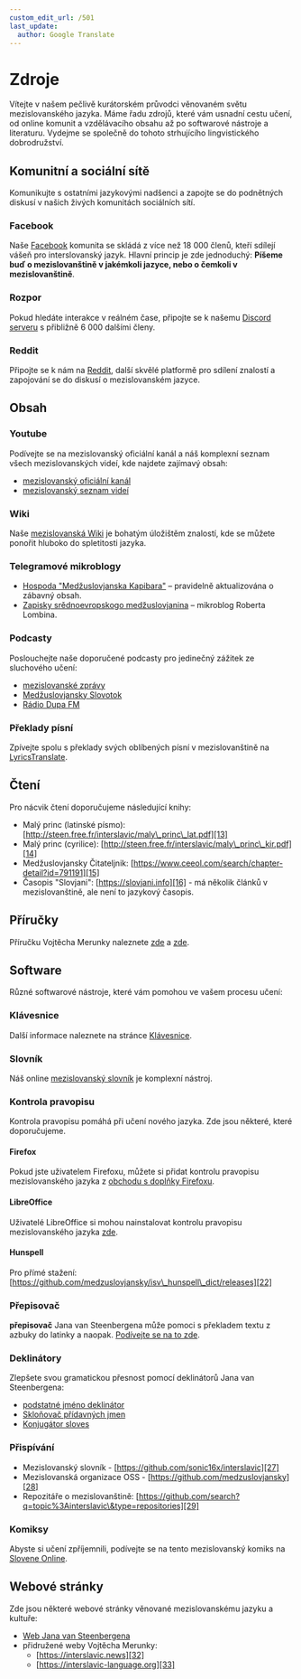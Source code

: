 ```yaml
---
custom_edit_url: /501
last_update:
  author: Google Translate
---
```


# Zdroje

Vítejte v našem pečlivě kurátorském průvodci věnovaném světu mezislovanského jazyka. Máme řadu zdrojů, které vám usnadní cestu učení, od online komunit a vzdělávacího obsahu až po softwarové nástroje a literaturu. Vydejme se společně do tohoto strhujícího lingvistického dobrodružství.

## Komunitní a sociální sítě

Komunikujte s ostatními jazykovými nadšenci a zapojte se do podnětných diskusí v našich živých komunitách sociálních sítí.

### Facebook

Naše [Facebook][1] komunita se skládá z více než 18 000 členů, kteří sdílejí vášeň pro interslovanský jazyk. Hlavní princip je zde jednoduchý: **Píšeme buď o mezislovanštině v jakémkoli jazyce, nebo o čemkoli v mezislovanštině**.

### Rozpor

Pokud hledáte interakce v reálném čase, připojte se k našemu [Discord serveru][2] s přibližně 6 000 dalšími členy.

### Reddit

Připojte se k nám na [Reddit][3], další skvělé platformě pro sdílení znalostí a zapojování se do diskusí o mezislovanském jazyce.

## Obsah

### Youtube

Podívejte se na mezislovanský oficiální kanál a náš komplexní seznam všech mezislovanských videí, kde najdete zajímavý obsah:

- [mezislovanský oficiální kanál][4]
- [mezislovanský seznam videí][5]

### Wiki

Naše [mezislovanská Wiki][6] je bohatým úložištěm znalostí, kde se můžete ponořit hluboko do spletitosti jazyka.

### Telegramové mikroblogy

- [Hospoda "Medžuslovjanska Kapibara"][7] – pravidelně aktualizována o zábavný obsah.
- [Zapisky srědnoevropskogo medžuslovjanina][8] – mikroblog Roberta Lombina.

### Podcasty

Poslouchejte naše doporučené podcasty pro jedinečný zážitek ze sluchového učení:

- [mezislovanské zprávy][9]
- [Medžuslovjansky Slovotok][10]
- [Rádio Dupa FM][11]

### Překlady písní

Zpívejte spolu s překlady svých oblíbených písní v mezislovanštině na [LyricsTranslate][12].

## Čtení

Pro nácvik čtení doporučujeme následující knihy:

- Malý princ (latinské písmo): [http://steen.free.fr/interslavic/maly\_princ\_lat.pdf][13]
- Malý princ (cyrilice): [http://steen.free.fr/interslavic/maly\_princ\_kir.pdf][14]
- Medžuslovjansky Čitateljnik: [https://www.ceeol.com/search/chapter-detail?id=791191][15]
- Časopis "Slovjani": [https://slovjani.info][16] - má několik článků v mezislovanštině, ale není to jazykový časopis.

## Příručky

Příručku Vojtěcha Merunky naleznete [zde][17] a [zde][15].

## Software

Různé softwarové nástroje, které vám pomohou ve vašem procesu učení:

### Klávesnice

Další informace naleznete na stránce [Klávesnice][18].

### Slovník

Náš online [mezislovanský slovník][19] je komplexní nástroj.

### Kontrola pravopisu

Kontrola pravopisu pomáhá při učení nového jazyka. Zde jsou některé, které doporučujeme.

#### Firefox

Pokud jste uživatelem Firefoxu, můžete si přidat kontrolu pravopisu mezislovanského jazyka z [obchodu s doplňky Firefoxu][20].

#### LibreOffice

Uživatelé LibreOffice si mohou nainstalovat kontrolu pravopisu mezislovanského jazyka [zde][21].

#### Hunspell

Pro přímé stažení: [https://github.com/medzuslovjansky/isv\_hunspell\_dict/releases][22]

### Přepisovač

**přepisovač** Jana van Steenbergena může pomoci s překladem textu z azbuky do latinky a naopak. [Podívejte se na to zde][23].

### Deklinátory

Zlepšete svou gramatickou přesnost pomocí deklinátorů Jana van Steenbergena:

- [podstatné jméno deklinátor][24]
- [Skloňovač přídavných jmen][25]
- [Konjugátor sloves][26]

### Přispívání

- Mezislovanský slovník - [https://github.com/sonic16x/interslavic][27]
- Mezislovanská organizace OSS - [https://github.com/medzuslovjansky][28]
- Repozitáře o mezislovanštině: [https://github.com/search?q=topic%3Ainterslavic\&type=repositories][29]

### Komiksy

Abyste si učení zpříjemnili, podívejte se na tento mezislovanský komiks na [Slovene Online][30].

## Webové stránky

Zde jsou některé webové stránky věnované mezislovanskému jazyku a kultuře:

- [Web Jana van Steenbergena][31]
- přidružené weby Vojtěcha Merunky:
   - [https://interslavic.news][32]
   - [https://interslavic-language.org][33]

[1]: https://www.facebook.com/groups/interslavic

[2]: https://discord.com/invite/n3saqm27QW

[3]: https://www.reddit.com/r/interslavic/

[4]: https://www.youtube.com/channel/UCShYXuD2TyJlYd9UWUUiYiA

[5]: https://www.youtube.com/playlist?list=PLT_X5HnKrXoiL3a5oK9Tv977JI8ijvFNM

[6]: https://isv.miraheze.org/

[7]: https://t.me/interslavicthings

[8]: https://t.me/zapiskysm

[9]: https://interslavic.news/podkast

[10]: https://linktr.ee/medzuslovjansky.slovotok

[11]: https://tyflonet.com/siciliano/arhiv/

[12]: https://lyricstranslate.com/language/interslavic

[13]: http://steen.free.fr/interslavic/maly_princ_lat.pdf

[14]: http://steen.free.fr/interslavic/maly_princ_kir.pdf

[15]: https://www.ceeol.com/search/chapter-detail?id=791191

[16]: https://slovjani.info

[17]: https://www.patro.cz/interslavic-zonal-constructed-language/

[18]: ./keyboards.md

[19]: https://interslavic-dictionary.com/

[20]: https://addons.mozilla.org/en-US/firefox/addon/interslavic-spellcheck/

[21]: https://extensions.libreoffice.org/en/extensions/show/15995

[22]: https://github.com/medzuslovjansky/isv_hunspell_dict/releases

[23]: http://steen.free.fr/interslavic/transliterator.html

[24]: http://steen.free.fr/interslavic/declinator.html

[25]: http://steen.free.fr/interslavic/adjectivator.html

[26]: http://steen.free.fr/interslavic/conjugator.html

[27]: https://github.com/sonic16x/interslavic

[28]: https://github.com/medzuslovjansky

[29]: https://github.com/search?q=topic%3Ainterslavic&type=repositories

[30]: https://slovene.online/animation/1.0/msl/index.html

[31]: http://steen.free.fr/interslavic

[32]: https://interslavic.news

[33]: https://interslavic-language.org

